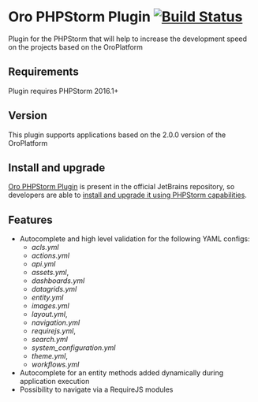 Oro PHPStorm Plugin [![Build Status](https://travis-ci.org/orocrm/oro-phpstorm-plugin.svg?branch=master)](https://travis-ci.org/orocrm/oro-phpstorm-plugin)
===================
Plugin for the PHPStorm that will help to increase the development speed on the projects based on the OroPlatform

Requirements
-----------------------------
Plugin requires PHPStorm 2016.1+

Version
-----------------------------
This plugin supports applications based on the 2.0.0 version of the OroPlatform

Install and upgrade
-----------------------------
[Oro PHPStorm Plugin](https://plugins.jetbrains.com/plugin/8449) is present in the official JetBrains repository, so developers are able to [install and upgrade it using PHPStorm capabilities](https://www.jetbrains.com/help/phpstorm/2016.1/managing-plugins.html).

Features
-----------------------------
- Autocomplete and high level validation for the following YAML configs:
  + *acls.yml*
  + *actions.yml*
  + *api.yml*
  + *assets.yml*, 
  + *dashboards.yml*
  + *datagrids.yml*
  + *entity.yml*
  + *images.yml*
  + *layout.yml*, 
  + *navigation.yml*
  + *requirejs.yml*, 
  + *search.yml*
  + *system_configuration.yml*
  + *theme.yml*, 
  + *workflows.yml*
- Autocomplete for an entity methods added dynamically during application execution
- Possibility to navigate via a RequireJS modules
